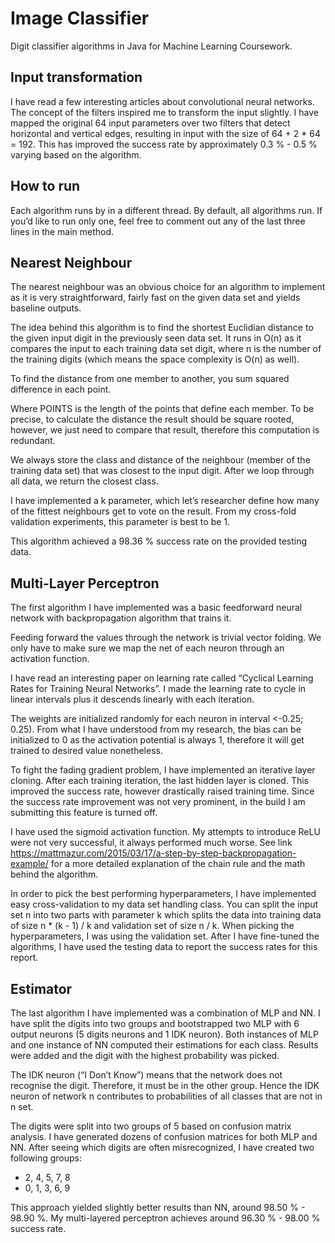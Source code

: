 # Image Classifier
Digit classifier algorithms in Java for Machine Learning Coursework.

## Input transformation
I have read a few interesting articles about convolutional neural networks.
The concept of the filters inspired me to transform the input slightly.
I have mapped the original 64 input parameters over two filters that detect
horizontal and vertical edges, resulting in input with the size of 
64 + 2 * 64 = 192. This has improved the success rate by approximately
0.3 % - 0.5 % varying based on the algorithm.

## How to run
Each algorithm runs by in a different thread. By default, all algorithms run.
If you’d like to run only one, feel free to comment out any of the last three
lines in the main method.

## Nearest Neighbour
The nearest neighbour was an obvious choice for an algorithm to implement as it is very straightforward, fairly fast on the given data set and yields baseline outputs.

The idea behind this algorithm is to find the shortest Euclidian distance to the given input digit in the previously seen data set. It runs in O(n) as it compares the input to each training data set digit, where n is the number of the training digits (which means the space complexity is O(n) as well).

To find the distance from one member to another, you sum squared difference in each point.

Where POINTS is the length of the points that define each member. To be precise, to calculate the distance the result should be square rooted, however, we just need to compare that result, therefore this computation is redundant.

We always store the class and distance of the neighbour (member of the training data set) that was closest to the input digit. After we loop through all data, we return the closest class.

I have implemented a k parameter, which let’s researcher define how many of the fittest neighbours get to vote on the result. From my cross-fold validation experiments, this parameter is best to be 1.

This algorithm achieved a 98.36 % success rate on the provided testing data.

## Multi-Layer Perceptron
The first algorithm I have implemented was a basic feedforward neural network with backpropagation algorithm that trains it.

Feeding forward the values through the network is trivial vector folding. We only have to make sure we map the net of each neuron through an activation function.

I have read an interesting paper on learning rate called “Cyclical Learning Rates for Training Neural Networks”. I made the learning rate to cycle in linear intervals plus it descends linearly with each iteration.

The weights are initialized randomly for each neuron in interval <-0.25; 0.25). From what I have understood from my research, the bias can be initialized to 0 as the activation potential is always 1, therefore it will get trained to desired value nonetheless.

To fight the fading gradient problem, I have implemented an iterative layer cloning. After each training iteration, the last hidden layer is cloned. This improved the success rate, however drastically raised training time. Since the success rate improvement was not very prominent, in the build I am submitting this feature is turned off.

I have used the sigmoid activation function. My attempts to introduce ReLU were not very successful, it always performed much worse. See link https://mattmazur.com/2015/03/17/a-step-by-step-backpropagation-example/ for a more detailed explanation of the chain rule and the math behind the algorithm.

In order to pick the best performing hyperparameters, I have implemented easy cross-validation to my data set handling class. You can split the input set n into two parts with parameter k which splits the data into training data of size n * (k - 1) / k  and validation set of size n / k. When picking the hyperparameters, I was using the validation set. After I have fine-tuned the algorithms, I have used the testing data to report the success rates for this report.
   
## Estimator
The last algorithm I have implemented was a combination of MLP and NN. I have split the digits into two groups and bootstrapped two MLP with 6 output neurons (5 digits neurons and 1 IDK neuron). Both instances of MLP and one instance of NN computed their estimations for each class. Results were added and the digit with the highest probability was picked.

The IDK neuron (“I Don’t Know”) means that the network does not recognise the digit. Therefore, it must be in the other group. Hence the IDK neuron of network n contributes to probabilities of all classes that are not in n set.

The digits were split into two groups of 5 based on confusion matrix analysis. I have generated dozens of confusion matrices for both MLP and NN. After seeing which digits are often misrecognized, I have created two following groups:
- 2, 4, 5, 7, 8
- 0, 1, 3, 6, 9	

This approach yielded slightly better results than NN, around 98.50 % - 98.90 %.                                                                                                                                                                                                                                                                   My multi-layered perceptron achieves around 96.30 % - 98.00 % success rate.